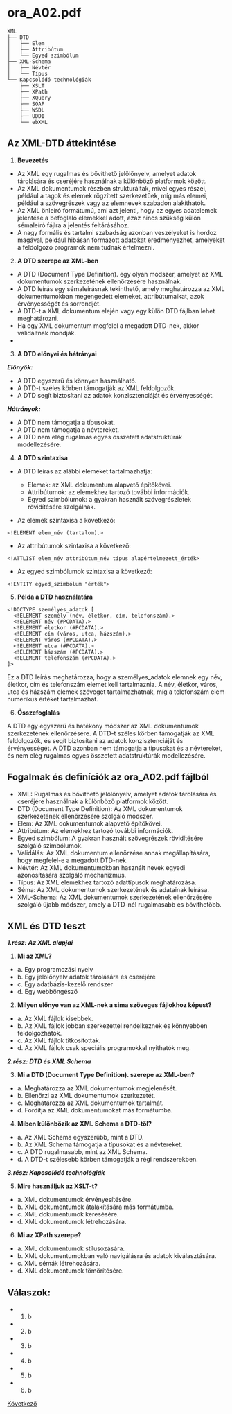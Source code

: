 # ora_A02.pdf

```
XML
├── DTD
│   ├── Elem
│   ├── Attribútum
│   └── Egyed szimbólum
├── XML-Schema
│   ├── Névtér
│   └── Típus
└── Kapcsolódó technológiák
    ├── XSLT
    ├── XPath
    ├── XQuery
    ├── SOAP
    ├── WSDL
    ├── UDDI
    └── ebXML
```

## Az XML-DTD áttekintése

1. **Bevezetés**

- Az XML egy rugalmas és bővíthető jelölőnyelv, amelyet adatok tárolására és cseréjére használnak a különböző platformok között.
- Az XML dokumentumok részben strukturáltak, mivel egyes részei, például a tagok és elemek rögzített szerkezetűek, míg más elemei, például a szövegrészek vagy az elemnevek szabadon alakíthatók.
- Az XML önleíró formátumú, ami azt jelenti, hogy az egyes adatelemek jelentése a befoglaló elemekkel adott, azaz nincs szükség külön sémaleíró fájlra a jelentés feltárásához.
- A nagy formális és tartalmi szabadság azonban veszélyeket is hordoz magával, például hibásan formázott adatokat eredményezhet, amelyeket a feldolgozó programok nem tudnak értelmezni.

2. **A DTD szerepe az XML-ben**

- A DTD (Document Type Definition). egy olyan módszer, amelyet az XML dokumentumok szerkezetének ellenőrzésére használnak.
- A DTD leírás egy sémaleírásnak tekinthető, amely meghatározza az XML dokumentumokban megengedett elemeket, attribútumaikat, azok érvényességét és sorrendjét.
- A DTD-t a XML dokumentum elején vagy egy külön DTD fájlban lehet meghatározni.
- Ha egy XML dokumentum megfelel a megadott DTD-nek, akkor validáltnak mondják.
- 
3. **A DTD előnyei és hátrányai**

***Előnyök:***

- A DTD egyszerű és könnyen használható.
- A DTD-t széles körben támogatják az XML feldolgozók.
- A DTD segít biztosítani az adatok konzisztenciáját és érvényességét.

***Hátrányok:***

- A DTD nem támogatja a típusokat.
- A DTD nem támogatja a névtereket.
- A DTD nem elég rugalmas egyes összetett adatstruktúrák modellezésére.

4. **A DTD szintaxisa**

- A DTD leírás az alábbi elemeket tartalmazhatja:

  - Elemek: az XML dokumentum alapvető építőkövei.
  - Attribútumok: az elemekhez tartozó további információk.
  - Egyed szimbólumok: a gyakran használt szövegrészletek rövidítésére szolgálnak.

- Az elemek szintaxisa a következő:

```
<!ELEMENT elem_név (tartalom).>
```

- Az attribútumok szintaxisa a következő:

```
<!ATTLIST elem_név attribútum_név típus alapértelmezett_érték>
```

- Az egyed szimbólumok szintaxisa a következő:

```
<!ENTITY egyed_szimbólum "érték">
```

5. **Példa a DTD használatára**

```
<!DOCTYPE személyes_adatok [
  <!ELEMENT személy (név, életkor, cím, telefonszám).>
  <!ELEMENT név (#PCDATA).>
  <!ELEMENT életkor (#PCDATA).>
  <!ELEMENT cím (város, utca, házszám).>
  <!ELEMENT város (#PCDATA).>
  <!ELEMENT utca (#PCDATA).>
  <!ELEMENT házszám (#PCDATA).>
  <!ELEMENT telefonszám (#PCDATA).>
]>
```

Ez a DTD leírás meghatározza, hogy a személyes_adatok elemnek egy név, életkor, cím és telefonszám elemet kell tartalmaznia. A név, életkor, város, utca és házszám elemek szöveget tartalmazhatnak, míg a telefonszám elem numerikus értéket tartalmazhat.

6. **Összefoglalás**

A DTD egy egyszerű és hatékony módszer az XML dokumentumok szerkezetének ellenőrzésére. A DTD-t széles körben támogatják az XML feldolgozók, és segít biztosítani az adatok konzisztenciáját és érvényességét. A DTD azonban nem támogatja a típusokat és a névtereket, és nem elég rugalmas egyes összetett adatstruktúrák modellezésére.

## Fogalmak és definíciók az ora_A02.pdf fájlból

- XML: Rugalmas és bővíthető jelölőnyelv, amelyet adatok tárolására és cseréjére használnak a különböző platformok között.
- DTD (Document Type Definition): Az XML dokumentumok szerkezetének ellenőrzésére szolgáló módszer.
- Elem: Az XML dokumentumok alapvető építőkövei.
- Attribútum: Az elemekhez tartozó további információk.
- Egyed szimbólum: A gyakran használt szövegrészek rövidítésére szolgáló szimbólumok.
- Validálás: Az XML dokumentum ellenőrzése annak megállapítására, hogy megfelel-e a megadott DTD-nek.
- Névtér: Az XML dokumentumokban használt nevek egyedi azonosítására szolgáló mechanizmus.
- Típus: Az XML elemekhez tartozó adattípusok meghatározása.
- Séma: Az XML dokumentumok szerkezetének és adatainak leírása.
- XML-Schema: Az XML dokumentumok szerkezetének ellenőrzésére szolgáló újabb módszer, amely a DTD-nél rugalmasabb és bővíthetőbb.


## XML és DTD teszt

***1.rész: Az XML alapjai***

1. **Mi az XML?**
- a. Egy programozási nyelv
- b. Egy jelölőnyelv adatok tárolására és cseréjére
- c. Egy adatbázis-kezelő rendszer
- d. Egy webböngésző

2. **Milyen előnye van az XML-nek a sima szöveges fájlokhoz képest?**
- a. Az XML fájlok kisebbek.
- b. Az XML fájlok jobban szerkezettel rendelkeznek és könnyebben feldolgozhatók.
- c. Az XML fájlok titkosítottak.
- d. Az XML fájlok csak speciális programokkal nyithatók meg.

***2.rész: DTD és XML Schema***

3. **Mi a DTD (Document Type Definition). szerepe az XML-ben?**
- a. Meghatározza az XML dokumentumok megjelenését.
- b. Ellenőrzi az XML dokumentumok szerkezetét.
- c. Meghatározza az XML dokumentumok tartalmát.
- d. Fordítja az XML dokumentumokat más formátumba.

4. **Miben különbözik az XML Schema a DTD-től?**
- a. Az XML Schema egyszerűbb, mint a DTD.
- b. Az XML Schema támogatja a típusokat és a névtereket.
- c. A DTD rugalmasabb, mint az XML Schema.
- d. A DTD-t szélesebb körben támogatják a régi rendszerekben.

***3.rész: Kapcsolódó technológiák***

5. **Mire használjuk az XSLT-t?**
- a. XML dokumentumok érvényesítésére.
- b. XML dokumentumok átalakítására más formátumba.
- c. XML dokumentumok keresésére.
- d. XML dokumentumok létrehozására.

6. **Mi az XPath szerepe?**
- a. XML dokumentumok stílusozására.
- b. XML dokumentumokban való navigálásra és adatok kiválasztására.
- c. XML sémák létrehozására.
- d. XML dokumentumok tömörítésére.

## Válaszok:

- 1. b
- 2. b
- 3. b
- 4. b
- 5. b
- 6. b

[Következő](3.md)